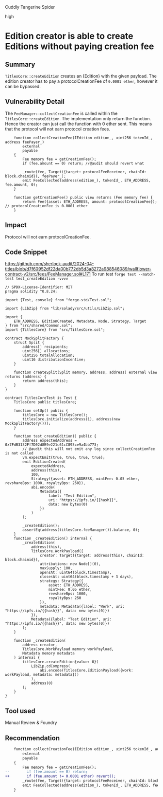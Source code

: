 Cuddly Tangerine Spider

high

# Edition creator is able to create Editions without paying creation fee

## Summary
`TitlesCore::createEdition` creates an {Edition} with the given payload. The edition creator has to pay a protocolCreationFee of `0.0001 ether`, however it can be bypassed.
## Vulnerability Detail
The `FeeManager::collectCreationFee` is called within the `TitlesCore::createEdition`. The implementation only return the function. Hence the creator can just call the function with 0 ether sent. This means that the protocol will not earn protocol creation fees.
```solidity
    function collectCreationFee(IEdition edition_, uint256 tokenId_, address feePayer_)
        external
        payable
    {
        Fee memory fee = getCreationFee();
        if (fee.amount == 0) return; //@audit should revert what

        _route(fee, Target({target: protocolFeeReceiver, chainId: block.chainid}), feePayer_);
        emit FeeCollected(address(edition_), tokenId_, ETH_ADDRESS, fee.amount, 0);
    }

    function getCreationFee() public view returns (Fee memory fee) {
        return Fee({asset: ETH_ADDRESS, amount: protocolCreationFee}); // protocolCreationFee is 0.0001 ether
    }
```
## Impact
Protocol will not earn protocolCreationFee.
## Code Snippet
https://github.com/sherlock-audit/2024-04-titles/blob/d7f60952df22da00b772db5d3a8272a988546089/wallflower-contract-v2/src/fees/FeeManager.sol#L171
To run test `forge test --match-test test_createEdition -vvvv`
```solidity 
// SPDX-License-Identifier: MIT
pragma solidity ^0.8.24;

import {Test, console} from "forge-std/Test.sol";

import {LibZip} from "lib/solady/src/utils/LibZip.sol";

import {
    ETH_ADDRESS, EditionCreated, Metadata, Node, Strategy, Target
} from "src/shared/Common.sol";
import {TitlesCore} from "src/TitlesCore.sol";

contract MockSplitFactory {
    struct Split {
        address[] recipients;
        uint256[] allocations;
        uint256 totalAllocation;
        uint16 distributionIncentive;
    }

    function createSplit(Split memory, address, address) external view returns (address) {
        return address(this);
    }
}

contract TitlesCoreTest is Test {
    TitlesCore public titlesCore;

    function setUp() public {
        titlesCore = new TitlesCore();
        titlesCore.initialize(address(1), address(new MockSplitFactory()));
    }

    function test_createEdition() public {
        address expectedAddress = 0x7FdB3132Ff7D02d8B9e221c61cC895ce9a4bb773;
        // @audit this will not emit any log since collectCreationFee is not called
        vm.expectEmit(true, true, true, true);
        emit EditionCreated(
            expectedAddress,
            address(this),
            100,
            Strategy({asset: ETH_ADDRESS, mintFee: 0.05 ether, revshareBps: 1000, royaltyBps: 250}),
            abi.encode(
                Metadata({
                    label: "Test Edition",
                    uri: "https://ipfs.io/{{hash}}",
                    data: new bytes(0)
                })
            )
        );

        _createEdition();
        assertEq(address(titlesCore.feeManager()).balance, 0);
    }
    function _createEdition() internal {
        _createEdition(
            address(this),
            TitlesCore.WorkPayload({
                creator: Target({target: address(this), chainId: block.chainid}),
                attributions: new Node[](0),
                maxSupply: 100,
                opensAt: uint64(block.timestamp),
                closesAt: uint64(block.timestamp + 3 days),
                strategy: Strategy({
                    asset: ETH_ADDRESS,
                    mintFee: 0.05 ether,
                    revshareBps: 1000,
                    royaltyBps: 250
                }),
                metadata: Metadata({label: "Werk", uri: "https://ipfs.io/{{hash}}", data: new bytes(0)})
            }),
            Metadata({label: "Test Edition", uri: "https://ipfs.io/{{hash}}", data: new bytes(0)})
        );
    }

    function _createEdition(
        address creator,
        TitlesCore.WorkPayload memory workPayload,
        Metadata memory metadata
    ) internal {
        titlesCore.createEdition{value: 0}(
            LibZip.cdCompress(
                abi.encode(TitlesCore.EditionPayload({work: workPayload, metadata: metadata}))
            ),
            address(0)
        );
    }
}

```
## Tool used

Manual Review & Foundry

## Recommendation
```diff
    function collectCreationFee(IEdition edition_, uint256 tokenId_, address feePayer_)
        external
        payable
    {
        Fee memory fee = getCreationFee();
--        if (fee.amount == 0) return; 
++        if (fee.amount != 0.0001 ether) revert(); 
        _route(fee, Target({target: protocolFeeReceiver, chainId: block.chainid}), feePayer_);
        emit FeeCollected(address(edition_), tokenId_, ETH_ADDRESS, fee.amount, 0);
    }
```